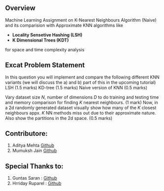 ## Overview

Machine Learning Assignment on K-Nearest Neighbours Algorithm (Naive) and its comparision with Approximate KNN algorithms like
- **Locality Sensetive Hashing (LSH)**
- **K Dimensional Trees (KDT)**
  
for space and time complexity analysis

## Excat Problem Statement

In this question you will implement and compare the following different KNN variants (we will discuss the a) and b) part of this in the upcoming tutorial)
LSH (1.5 marks)
KD-tree (1.5 marks)
Naive version of KNN (0.5 marks)

Vary dataset size $N$, number of dimensions $D$ to do training and testing time and memory comparison for finding $K$ nearest neighbours. (1 mark)
Now, in a 2d randomly generated dataset visually show how many of the $K$ closest neighbours appx. $K$ NN methods miss out due to their approximate nature. 
Also show the partitions in the 2d space. (0.5 marks)

## Contributore: 
1) Aditya Mehta [Github](https://github.com/aditya-me13)
2) Mumuksh Jain [Github](https://github.com/mumukshjain)

## Special Thanks to:
1) Guntas Saran : [Github](https://github.com/guntas-13)
2) Hrriday Ruparel : [Github](https://github.com/Robohrriday)
